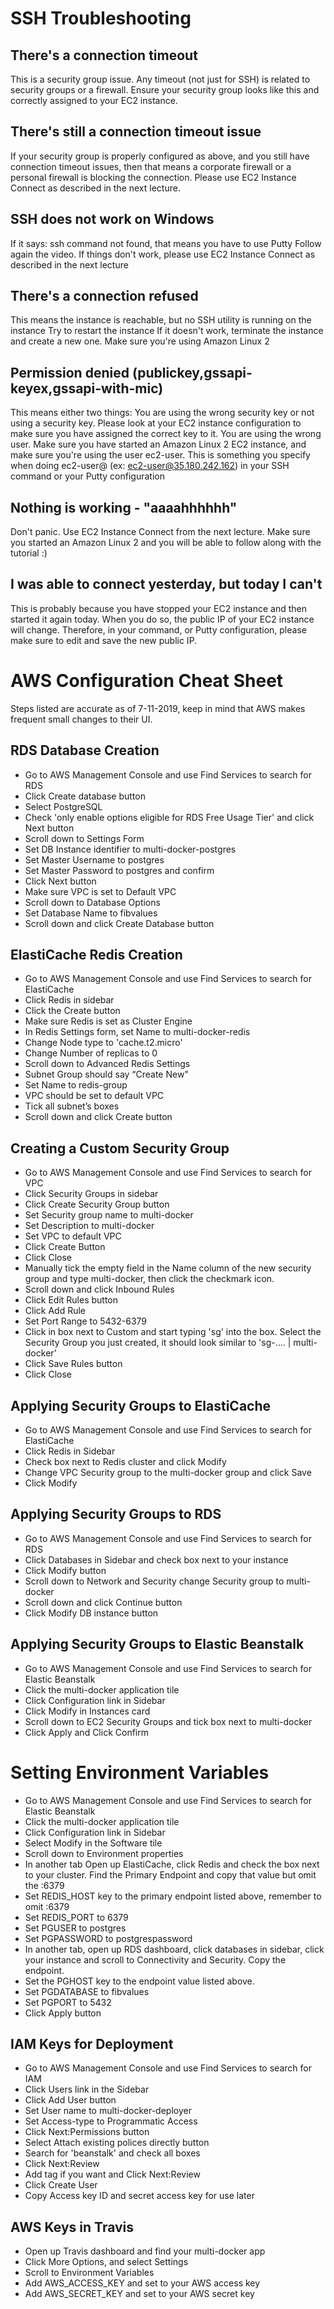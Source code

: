 
# SSH Troubleshooting

## There's a connection timeout
This is a security group issue. Any timeout (not just for SSH) is related to security groups or a firewall. Ensure your security group looks like this and correctly assigned to your EC2 instance. 

## There's still a connection timeout issue
If your security group is properly configured as above, and you still have connection timeout issues, then that means a corporate firewall or a personal firewall is blocking the connection. Please use EC2 Instance Connect as described in the next lecture.

## SSH does not work on Windows
If it says: ssh command not found, that means you have to use Putty
Follow again the video. If things don't work, please use EC2 Instance Connect as described in the next lecture

## There's a connection refused
This means the instance is reachable, but no SSH utility is running on the instance
Try to restart the instance
If it doesn't work, terminate the instance and create a new one. Make sure you're using Amazon Linux 2

## Permission denied (publickey,gssapi-keyex,gssapi-with-mic)
This means either two things:
You are using the wrong security key or not using a security key. Please look at your EC2 instance configuration to make sure you have assigned the correct key to it. 
You are using the wrong user. Make sure you have started an Amazon Linux 2 EC2 instance, and make sure you're using the user ec2-user. This is something you specify when doing ec2-user@<public-ip> (ex: ec2-user@35.180.242.162) in your SSH command or your Putty configuration

## Nothing is working - "aaaahhhhhh"
Don't panic. Use EC2 Instance Connect from the next lecture. Make sure you started an Amazon Linux 2 and you will be able to follow along with the tutorial :)

## I was able to connect yesterday, but today I can't
This is probably because you have stopped your EC2 instance and then started it again today. When you do so, the public IP of your EC2 instance will change. Therefore, in your command, or Putty configuration, please make sure to edit and save the new public IP.


# AWS Configuration Cheat Sheet
Steps listed are accurate as of 7-11-2019, keep in mind that AWS makes frequent small changes to their UI.

## RDS Database Creation

* Go to AWS Management Console and use Find Services to search for RDS
* Click Create database button
* Select PostgreSQL
* Check 'only enable options eligible for RDS Free Usage Tier' and click Next button
* Scroll down to Settings Form
* Set DB Instance identifier to multi-docker-postgres
* Set Master Username to postgres
* Set Master Password to postgres and confirm
* Click Next button
* Make sure VPC is set to Default VPC
* Scroll down to Database Options
* Set Database Name to fibvalues
* Scroll down and click Create Database button

## ElastiCache Redis Creation

* Go to AWS Management Console and use Find Services to search for ElastiCache
* Click Redis in sidebar
* Click the Create button
* Make sure Redis is set as Cluster Engine
* In Redis Settings form, set Name to multi-docker-redis
* Change Node type to 'cache.t2.micro'
* Change Number of replicas to 0
* Scroll down to Advanced Redis Settings
* Subnet Group should say “Create New"
* Set Name to redis-group
* VPC should be set to default VPC
* Tick all subnet’s boxes
* Scroll down and click Create button

## Creating a Custom Security Group

* Go to AWS Management Console and use Find Services to search for VPC
* Click Security Groups in sidebar
* Click Create Security Group button
* Set Security group name to multi-docker
* Set Description to multi-docker
* Set VPC to default VPC
* Click Create Button
* Click Close
* Manually tick the empty field in the Name column of the new security group and type multi-docker, then click the checkmark icon.
* Scroll down and click Inbound Rules
* Click Edit Rules button
* Click Add Rule
* Set Port Range to 5432-6379
* Click in box next to Custom and start typing 'sg' into the box. Select the Security Group you just created, it should look similar to 'sg-…. | multi-docker’
* Click Save Rules button
* Click Close

## Applying Security Groups to ElastiCache

* Go to AWS Management Console and use Find Services to search for ElastiCache
* Click Redis in Sidebar
* Check box next to Redis cluster and click Modify
* Change VPC Security group to the multi-docker group and click Save
* Click Modify

## Applying Security Groups to RDS

* Go to AWS Management Console and use Find Services to search for RDS
* Click Databases in Sidebar and check box next to your instance
* Click Modify button
* Scroll down to Network and Security change Security group to multi-docker
* Scroll down and click Continue button
* Click Modify DB instance button

## Applying Security Groups to Elastic Beanstalk

* Go to AWS Management Console and use Find Services to search for Elastic Beanstalk
* Click the multi-docker application tile
* Click Configuration link in Sidebar
* Click Modify in Instances card
* Scroll down to EC2 Security Groups and tick box next to multi-docker
* Click Apply and Click Confirm

# Setting Environment Variables

* Go to AWS Management Console and use Find Services to search for Elastic Beanstalk
* Click the multi-docker application tile
* Click Configuration link in Sidebar
* Select Modify in the Software tile
* Scroll down to Environment properties
* In another tab Open up ElastiCache, click Redis and check the box next to your cluster. Find the Primary Endpoint and copy that value but omit the :6379
* Set REDIS_HOST key to the primary endpoint listed above, remember to omit :6379
* Set REDIS_PORT to 6379
* Set PGUSER to postgres
* Set PGPASSWORD to postgrespassword
* In another tab, open up RDS dashboard, click databases in sidebar, click your instance and scroll to Connectivity and Security. Copy the endpoint.
* Set the PGHOST key to the endpoint value listed above.
* Set PGDATABASE to fibvalues
* Set PGPORT to 5432
* Click Apply button

## IAM Keys for Deployment

* Go to AWS Management Console and use Find Services to search for IAM
* Click Users link in the Sidebar
* Click Add User button
* Set User name to multi-docker-deployer
* Set Access-type to Programmatic Access
* Click Next:Permissions button
* Select Attach existing polices directly button
* Search for 'beanstalk' and check all boxes
* Click Next:Review
* Add tag if you want and Click Next:Review
* Click Create User
* Copy Access key ID and secret access key for use later

## AWS Keys in Travis

* Open up Travis dashboard and find your multi-docker app
* Click More Options, and select Settings
* Scroll to Environment Variables
* Add AWS_ACCESS_KEY and set to your AWS access key
* Add AWS_SECRET_KEY and set to your AWS secret key